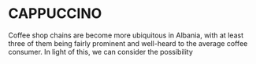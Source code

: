 <h1><b>CAPPUCCINO</b></h1>   

Coffee shop chains are become more ubiquitous in Albania, with at least three of them being fairly prominent and well-heard to the average coffee consumer. In light of this, we can consider the possibility 
